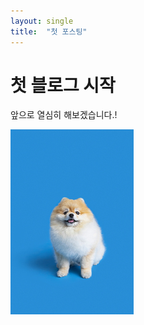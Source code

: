 ```yaml
---
layout: single
title:  "첫 포스팅"
---
```

# 첫 블로그 시작

앞으로 열심히 해보겠습니다.!



![프사1](../images/2024-01-27-first/프사1-1706532144484-3.jpg)
